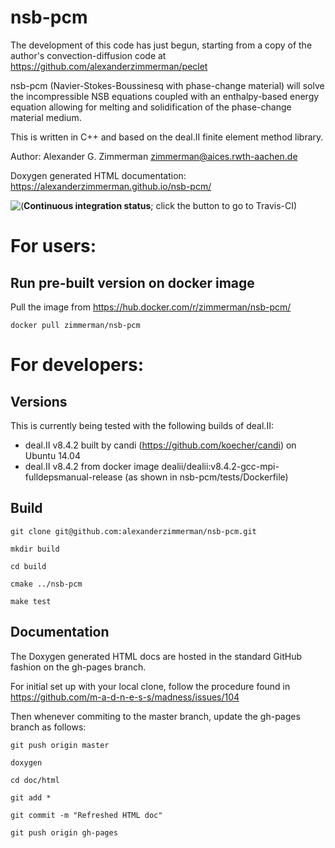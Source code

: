 # nsb-pcm

The development of this code has just begun, starting from a copy of the author's convection-diffusion code at https://github.com/alexanderzimmerman/peclet

nsb-pcm (Navier-Stokes-Boussinesq with phase-change material) will solve the incompressible NSB equations coupled with an enthalpy-based energy equation allowing for melting and solidification of the phase-change material medium.

This is written in C++ and based on the deal.II finite element method library.

Author: Alexander G. Zimmerman <zimmerman@aices.rwth-aachen.de>

Doxygen generated HTML documentation: https://alexanderzimmerman.github.io/nsb-pcm/

<img style="float: left;" src="https://travis-ci.org/alexanderzimmerman/nsb-pcm.svg?branch=master"> (<b>Continuous integration status</b>; click the button to go to Travis-CI)

# For users:
## Run pre-built version on docker image

Pull the image from https://hub.docker.com/r/zimmerman/nsb-pcm/

    docker pull zimmerman/nsb-pcm

# For developers:
## Versions

This is currently being tested with the following builds of deal.II:
- deal.II v8.4.2 built by candi (https://github.com/koecher/candi) on Ubuntu 14.04
- deal.II v8.4.2 from docker image dealii/dealii:v8.4.2-gcc-mpi-fulldepsmanual-release (as shown in nsb-pcm/tests/Dockerfile)

## Build

    git clone git@github.com:alexanderzimmerman/nsb-pcm.git

    mkdir build

    cd build

    cmake ../nsb-pcm

    make test
    
## Documentation
The Doxygen generated HTML docs are hosted in the standard GitHub fashion on the gh-pages branch.

For initial set up with your local clone, follow the procedure found in https://github.com/m-a-d-n-e-s-s/madness/issues/104

Then whenever commiting to the master branch, update the gh-pages branch as follows:

    git push origin master

    doxygen

    cd doc/html

    git add *

    git commit -m "Refreshed HTML doc"

    git push origin gh-pages
